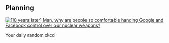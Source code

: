 ## Planning
[![[10 years later] Man, why are people so comfortable handing Google and Facebook control over our nuclear weapons?](https://imgs.xkcd.com/comics/planning.png)](https://xkcd.com/1539/ "[10 years later] Man, why are people so comfortable handing Google and Facebook control over our nuclear weapons?")

Your daily random xkcd
